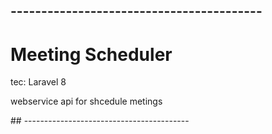 ## -----------------------------------------
<h1><b>Meeting Scheduler</b></h1>
<p>tec: Laravel 8</p>

<p>webservice api for shcedule metings</p>
## -----------------------------------------

